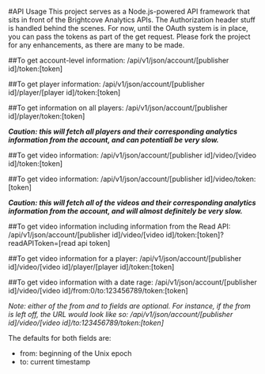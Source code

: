 #API Usage
This project serves as a Node.js-powered API framework that sits in front of the Brightcove Analytics APIs. The Authorization header stuff is handled behind the scenes. For now, until the OAuth system is in place, you can pass the tokens as part of the get request. Please fork the project for any enhancements, as there are many to be made.

##To get account-level information:
/api/v1/json/account/[publisher id]/token:[token]

##To get player information:
/api/v1/json/account/[publisher id]/player/[player id]/token:[token]

##To get information on all players:
/api/v1/json/account/[publisher id]/player/token:[token]

*__Caution: this will fetch all players and their corresponding analytics information from the account, and can potentiall be very slow.__*

##To get video information:
/api/v1/json/account/[publisher id]/video/[video id]/token:[token]

##To get video information:
/api/v1/json/account/[publisher id]/video/token:[token]

*__Caution: this will fetch all of the videos and their corresponding analytics information from the account, and will almost definitely be very slow.__*

##To get video information including information from the Read API:
/api/v1/json/account/[publisher id]/video/[video id]/token:[token]?readAPIToken=[read api token]

##To get video information for a player:
/api/v1/json/account/[publisher id]/video/[video id]/player/[player id]/token:[token]

##To get video information with a date rage:
/api/v1/json/account/[publisher id]/video/[video id]/from:0/to:123456789/token:[token]

_Note: either of the from and to fields are optional. For instance, if the from is left off, the URL would look like so: /api/v1/json/account/[publisher id]/video/[video id]/to:123456789/token:[token]_

The defaults for both fields are:

* from: beginning of the Unix epoch
* to: current timestamp